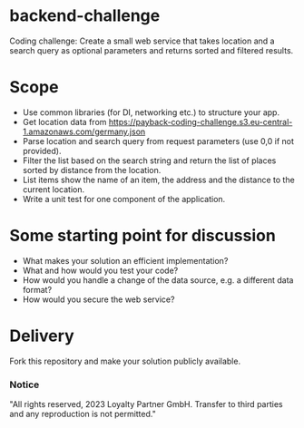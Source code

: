 # backend-challenge

Coding challenge: Create a small web service that takes location and a search query as optional parameters and returns sorted and filtered results.

# Scope
- Use common libraries (for DI, networking etc.) to structure your app. 
- Get location data from https://payback-coding-challenge.s3.eu-central-1.amazonaws.com/germany.json
- Parse location and search query from request parameters (use 0,0 if not provided).
- Filter the list based on the search string and return the list of places sorted by distance from the location.
- List items show the name of an item, the address and the distance to the current location.
- Write a unit test for one component of the application.


# Some starting point for discussion
- What makes your solution an efficient implementation? 
- What and how would you test your code?
- How would you handle a change of the data source, e.g. a different data format?
- How would you secure the web service? 

# Delivery
Fork this repository and make your solution publicly available. 


### Notice
"All rights reserved, 2023 Loyalty Partner GmbH. Transfer to third parties and any reproduction is not permitted."

